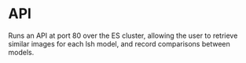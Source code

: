 # API

Runs an API at port 80 over the ES cluster, allowing the user to retrieve similar images for each lsh model, and record comparisons between models.

